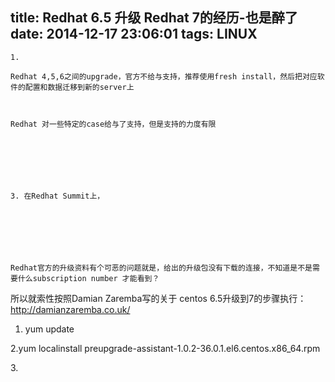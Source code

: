title: Redhat 6.5 升级 Redhat 7的经历-也是醉了
date: 2014-12-17 23:06:01
tags: LINUX
---


	1. 

	Redhat 4,5,6之间的upgrade，官方不给与支持，推荐使用fresh install，然后把对应软件的配置和数据迁移到新的server上

	

	Redhat 对一些特定的case给与了支持，但是支持的力度有限

	

	

	

	3. 在Redhat Summit上，

	

	

	

	Redhat官方的升级资料有个可恶的问题就是，给出的升级包没有下载的连接，不知道是不是需要什么subscription number 才能看到？
所以就索性按照Damian Zaremba写的关于 centos 6.5升级到7的步骤执行：
http://damianzaremba.co.uk/

1. yum update 

2.yum localinstall preupgrade-assistant-1.0.2-36.0.1.el6.centos.x86_64.rpm

3. 
		

	


		

	